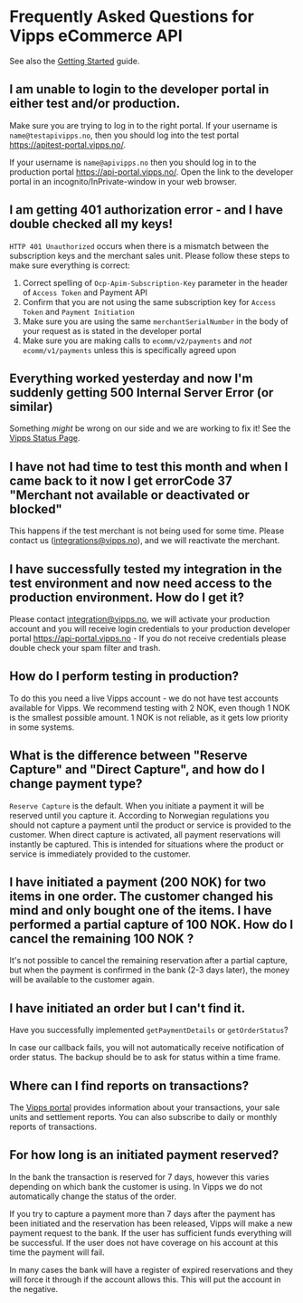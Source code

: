 # Frequently Asked Questions for Vipps eCommerce API

See also the [Getting Started](vipps-ecom-api-getting-started.md) guide.

## I am unable to login to the developer portal in either test and/or production.

Make sure you are trying to log in to the right portal. If your username is `name@testapivipps.no`,
then you should log into the test portal https://apitest-portal.vipps.no/.

If your username is `name@apivipps.no` then you should log in to the production portal https://api-portal.vipps.no/.
Open the link to the developer portal in an incognito/InPrivate-window in your web browser.

## I am getting 401 authorization error - and I have double checked all my keys!

`HTTP 401 Unauthorized` occurs when there is a mismatch between the subscription keys and the
merchant sales unit. Please follow these steps to make sure everything is correct:

1. Correct spelling of `Ocp-Apim-Subscription-Key` parameter in the header of `Access Token` and Payment API
2. Confirm that you are not using the same subscription key for `Access Token` and `Payment Initiation`
3. Make sure you are using the same `merchantSerialNumber` in the body of your request as is stated in the developer portal
4. Make sure you are making calls to `ecomm/v2/payments` and _not_ `ecomm/v1/payments` unless this is specifically agreed upon

## Everything worked yesterday and now I'm suddenly getting 500 Internal Server Error (or similar)

Something _might_ be wrong on our side and we are working to fix it! See the [Vipps Status Page](https://vipps.statuspage.io).

## I have not had time to test this month and when I came back to it now I get errorCode 37 "Merchant not available or deactivated or blocked"

This happens if the test merchant is not being used for some time. Please contact us (integrations@vipps.no), and we will reactivate the merchant.

## I have successfully tested my integration in the test environment and now need access to the production environment. How do I get it?

Please contact integration@vipps.no, we will activate your production account and you will receive login credentials
to your production developer portal https://api-portal.vipps.no - If you do not receive credentials please double check
your spam filter and trash.

## How do I perform testing in production?

To do this you need a live Vipps account - we do not have test accounts available for Vipps.
We recommend testing with 2 NOK, even though 1 NOK is the smallest possible amount.
1 NOK is not reliable, as it gets low priority in some systems.

## What is the difference between "Reserve Capture" and "Direct Capture", and how do I change payment type?

`Reserve Capture` is the default. When you initiate a payment it will be reserved until you capture it.
According to Norwegian regulations you should not capture a payment until the product or service is provided to the customer.
When direct capture is activated, all payment reservations will instantly be captured.
This is intended for situations where the product or service is immediately provided to the customer.

## I have initiated a payment (200 NOK) for two items in one order. The customer changed his mind and only bought one of the items. I have performed a partial capture of 100 NOK. How do I cancel the remaining 100 NOK ?

It's not possible to cancel the remaining reservation after a partial capture, but when the payment is confirmed
in the bank (2-3 days later), the money will be available to the customer again.

## I have initiated an order but I can't find it.

Have you successfully implemented `getPaymentDetails` or `getOrderStatus`?

In case our callback fails, you will not automatically receive notification of order status. The backup should be to ask for status within a time frame.

## Where can I find reports on transactions?

The [Vipps portal](https://portal.vipps.no/login/) provides information about
your transactions, your sale units and settlement reports.
You can also subscribe to daily or monthly reports of transactions.

## For how long is an initiated payment reserved?

In the bank the transaction is reserved for 7 days, however this varies depending on which bank the customer is using.
In Vipps we do not automatically change the status of the order.

If you try to capture a payment more than 7 days after the payment has been initiated and the reservation has been released,
Vipps will make a new payment request to the bank. If the user has sufficient funds everything will be successful.
If the user does not have coverage on his account at this time the payment will fail.

In many cases the bank will have a register of expired reservations and they will force it through if the account allows this.
This will put the account in the negative.
